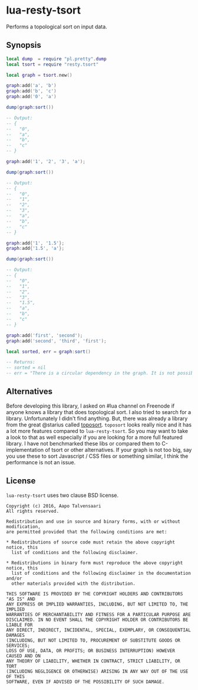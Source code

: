 # lua-resty-tsort

Performs a topological sort on input data.

## Synopsis

```lua
local dump  = require "pl.pretty".dump
local tsort = require "resty.tsort"

local graph = tsort.new()

graph:add('a', 'b')
graph:add('b', 'c')
graph:add('0', 'a')

dump(graph:sort())

-- Output:
-- {
--   "0",
--   "a",
--   "b",
--   "c"
-- }

graph:add('1', '2', '3', 'a');

dump(graph:sort())

-- Output:
-- {
--   "0",
--   "1",
--   "2",
--   "3",
--   "a",
--   "b",
--   "c"
-- }

graph:add{'1', '1.5'};
graph:add{'1.5', 'a'};

dump(graph:sort())

-- Output:
-- {
--   "0",
--   "1",
--   "2",
--   "3",
--   "1.5",
--   "a",
--   "b",
--   "c"
-- }

graph:add('first', 'second');
graph:add('second', 'third', 'first');

local sorted, err = graph:sort()

-- Returns:
-- sorted = nil
-- err = "There is a circular dependency in the graph. It is not possible to derive a topological sort."
```

## Alternatives

Before developing this library, I asked on #lua channel on Freenode if anyone knows a library that does
topological sort. I also tried to search for a library. Unfortunately I didn't find anything. But, there
was already a library from the great @starius called [toposort](https://github.com/starius/toposort/).
`toposort` looks really nice and it has a lot more features compared to `lua-resty-tsort`. So you may want to
take a look to that as well especially if you are looking for a more full featured library. I have not
benchmarked these libs or compared them to C-implementation of tsort or other alternatives. If your graph
is not too big, say you use these to sort Javascript / CSS files or something similar, I think the performance
is not an issue.

## License

`lua-resty-tsort` uses two clause BSD license.

```
Copyright (c) 2016, Aapo Talvensaari
All rights reserved.

Redistribution and use in source and binary forms, with or without modification,
are permitted provided that the following conditions are met:

* Redistributions of source code must retain the above copyright notice, this
  list of conditions and the following disclaimer.

* Redistributions in binary form must reproduce the above copyright notice, this
  list of conditions and the following disclaimer in the documentation and/or
  other materials provided with the distribution.

THIS SOFTWARE IS PROVIDED BY THE COPYRIGHT HOLDERS AND CONTRIBUTORS "AS IS" AND
ANY EXPRESS OR IMPLIED WARRANTIES, INCLUDING, BUT NOT LIMITED TO, THE IMPLIED
WARRANTIES OF MERCHANTABILITY AND FITNESS FOR A PARTICULAR PURPOSE ARE
DISCLAIMED. IN NO EVENT SHALL THE COPYRIGHT HOLDER OR CONTRIBUTORS BE LIABLE FOR
ANY DIRECT, INDIRECT, INCIDENTAL, SPECIAL, EXEMPLARY, OR CONSEQUENTIAL DAMAGES
(INCLUDING, BUT NOT LIMITED TO, PROCUREMENT OF SUBSTITUTE GOODS OR SERVICES;
LOSS OF USE, DATA, OR PROFITS; OR BUSINESS INTERRUPTION) HOWEVER CAUSED AND ON
ANY THEORY OF LIABILITY, WHETHER IN CONTRACT, STRICT LIABILITY, OR TORT
(INCLUDING NEGLIGENCE OR OTHERWISE) ARISING IN ANY WAY OUT OF THE USE OF THIS
SOFTWARE, EVEN IF ADVISED OF THE POSSIBILITY OF SUCH DAMAGE.
```
